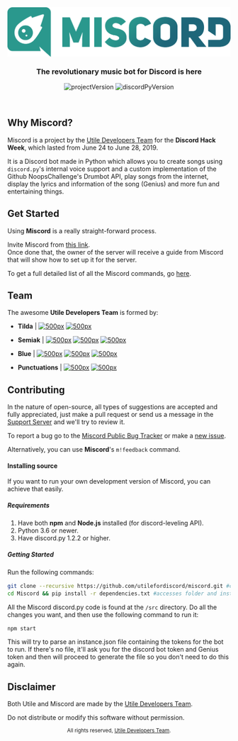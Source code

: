 <img align="center" src="https://github.com/utilefordiscord/Miscord/blob/master/brand/logo.png?raw=true" />
<h3 align="center">The revolutionary music bot for Discord is here</h1>
<div align="center">

![projectVersion](https://img.shields.io/badge/-v1.0-9cf.svg?link=https://utileForDiscord.github.io/miscord/latest) ![discordPyVersion](https://img.shields.io/badge/discord.py-1.2.2-9EA6F9.svg?logo=discord&logoColor=white&link=https://github.com/Rapptz/discord.py&link=https://utileForDiscord.github.io/miscord/docs/libs#discord)

</div>

<br>

## Why Miscord?
Miscord is a project by the [Utile Developers Team](https://github.com/orgs/utilefordiscord/teams/developers/members) for the **Discord Hack Week**, which lasted from June 24 to June 28, 2019.

It is a Discord bot made in Python which allows you to create songs using `discord.py`'s internal voice support and a custom implementation of the Github NoopsChallenge's Drumbot API, play songs from the internet, display the lyrics and information of the song (Genius) and more fun and entertaining things.

## Get Started
Using **Miscord** is a really straight-forward process.

Invite Miscord from [this link](https://utileForDiscord.github,io/miscord/invite).<br>
Once done that, the owner of the server will receive a guide from Miscord that will show how to set up it for the server.

To get a full detailed list of all the Miscord commands, go [here](https://miscord.utile.cf/).

## Team
The awesome **Utile Developers Team** is formed by:

- **Tilda** | <a href="https://github.com/tilda" rel="some text"><img href="example.com" src="https://i.ibb.co/qMd86h7/github.png" width="16" height="16" title="500px" alt="500px"></a> <a href="https://www.reddit.com/u/RShotZz" rel="some text"><img href="example.com" src="https://i.ibb.co/rwdHBtx/reddit.png" width="16" height="16" title="500px" alt="500px"></a>

- **Semiak** | <a href="https://github.com/iAlex11" rel="some text"><img href="example.com" src="https://i.ibb.co/qMd86h7/github.png" width="16" height="16" title="500px" alt="500px"></a> <a href="https://www.reddit.com/u/iAlex11" rel="some text"><img href="example.com" src="https://i.ibb.co/rwdHBtx/reddit.png" width="16" height="16" title="500px" alt="500px"></a> <a href="https://twitter.com/semiak_" rel="some text"><img href="example.com" src="https://i.ibb.co/k9ssgyB/twitterlogo.png" width="16" height="16" title="500px" alt="500px"></a>

- **Blue** | <a href="https://github.com/bluecification" rel="some text"><img href="example.com" src="https://i.ibb.co/qMd86h7/github.png" width="16" height="16" title="500px" alt="500px"></a> <a href="https://www.reddit.com/u/an516" rel="some text"><img href="example.com" src="https://i.ibb.co/rwdHBtx/reddit.png" width="16" height="16" title="500px" alt="500px"></a> <a href="https://twitter.com/bluecantcode" rel="some text"><img href="example.com" src="https://i.ibb.co/k9ssgyB/twitterlogo.png" width="16" height="16" title="500px" alt="500px"></a>

- **Punctuations** | <a href="https://github.com/punctuations" rel="some text"><img href="example.com" src="https://i.ibb.co/qMd86h7/github.png" width="16" height="16" title="500px" alt="500px"></a> <a href="https://www.reddit.com/u/yetanothersemicolon" rel="some text"><img href="example.com" src="https://i.ibb.co/rwdHBtx/reddit.png" width="16" height="16" title="500px" alt="500px"></a>

## Contributing
In the nature of open-source, all types of suggestions are accepted and fully appreciated, just make a pull request or send us a message in the [Support Server](https://discord.gg/KeQ54aU) and we'll try to review it.

To report a bug go to the [Miscord Public Bug Tracker](bugs.semiak.dev) or make a [new issue](https://github.com/utileForDiscord/miscord/issues).

Alternatively, you can use **Miscord**'s `m!feedback` command.

#### Installing source
If you want to run your own development version of Miscord, you can achieve that easily.

##### Requirements
1. Have both **npm** and **Node.js** installed (for discord-leveling API).
2. Python 3.6 or newer.
3. Have discord.py 1.2.2 or higher.

##### Getting Started
Run the following commands:
```bash
git clone --recursive https://github.com/utilefordiscord/miscord.git #clones repo and its submodules
cd Miscord && pip install -r dependencies.txt #accesses folder and installs the dependencies required for Miscord to run
```

All the Miscord discord.py code is found at the `/src` directory.
Do all the changes you want, and then use the following command to run it:
```
npm start
```

This will try to parse an instance.json file containing the tokens for the bot to run.
If there's no file, it'll ask you for the discord bot token and Genius token and then will proceed to generate the file so you don't need to do this again.

## Disclaimer
Both Utile and Miscord are made by the [Utile Developers Team](https://github.com/orgs/utilefordiscord/teams/developers/members).      

Do not distribute or modify this software without permission.

<div align="center"><sup>All rights reserved, <a href="https://github.com/orgs/utilefordiscord/teams/developers/members">Utile Developers Team</a>.</sup></div>
